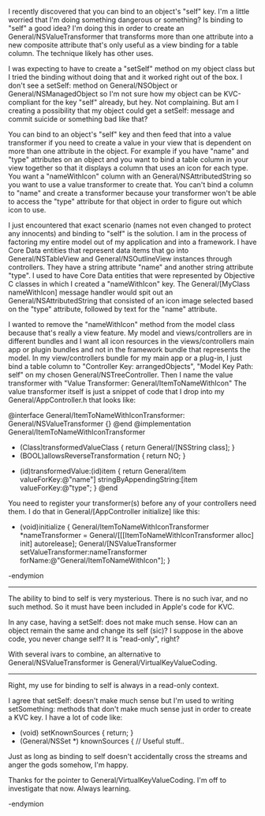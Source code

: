 

I recently discovered that you can bind to an object's "self" key.  I'm a little worried that I'm doing something dangerous or something?  Is binding to "self" a good idea?  I'm doing this in order to create an General/NSValueTransformer that transforms more than one attribute into a new composite attribute that's only useful as a view binding for a table column.  The technique likely has other uses.

I was expecting to have to create a "setSelf" method on my object class but I tried the binding without doing that and it worked right out of the box.  I don't see a setSelf: method on General/NSObject or General/NSManagedObject so I'm not sure how my object can be KVC-compliant for the key "self" already, but hey.  Not complaining.  But am I creating a possibility that my object could get a setSelf: message and commit suicide or something bad like that?

You can bind to an object's "self" key and then feed that into a value transformer if you need to create a value in your view that is dependent on more than one attribute in the object.  For example if you have "name" and "type" attributes on an object and you want to bind a table column in your view together so that it displays a column that uses an icon for each type.  You want a "nameWithIcon" column with an General/NSAttributedString so you want to use a value transformer to create that.  You can't bind a column to "name" and create a transformer because your transformer won't be able to access the "type" attribute for that object in order to figure out which icon to use.

I just encountered that exact scenario (names not even changed to protect any innocents) and binding to "self" is the solution.  I am in the process of factoring my entire model out of my application and into a framework.  I have Core Data entities that represent data items that go into General/NSTableView and General/NSOutlineView instances through controllers.  They have a string attribute "name" and another string attribute "type".  I used to have Core Data entities that were represented by Objective C classes in which I created a "nameWithIcon" key.  The General/[MyClass nameWithIcon] message handler would spit out an General/NSAttributedString that consisted of an icon image selected based on the "type" attribute, followed by text for the "name" attribute.

I wanted to remove the "nameWithIcon" method from the model class because that's really a view feature.  My model and views/controllers are in different bundles and I want all icon resources in the views/controllers main app or plugin bundles and not in the framework bundle that represents the model.  In my view/controllers bundle for my main app or a plug-in, I just bind a table column to "Controller Key: arrangedObjects", "Model Key Path: self" on my chosen General/NSTreeController.  Then I name the value transformer with "Value Transformer: General/ItemToNameWithIcon"  The value transformer itself is just a snippet of code that I drop into my General/AppController.h that looks like:

    
@interface General/ItemToNameWithIconTransformer: General/NSValueTransformer {}
@end
@implementation General/ItemToNameWithIconTransformer
+ (Class)transformedValueClass { return General/[NSString class]; }
+ (BOOL)allowsReverseTransformation { return NO; }
- (id)transformedValue:(id)item {
    return General/item valueForKey:@"name"] stringByAppendingString:[item valueForKey:@"type";
}
@end


You need to register your transformer(s) before any of your controllers need them.  I do that in General/[AppController initialize] like this:

    
+ (void)initialize {
    General/ItemToNameWithIconTransformer *nameTransformer = General/[[[ItemToNameWithIconTransformer
        alloc] init] autorelease];
    General/[NSValueTransformer setValueTransformer:nameTransformer
        forName:@"General/ItemToNameWithIcon"];
}


-endymion


----
The ability to bind to self is very mysterious. There is no such ivar, and no such method. So it must have been included in Apple's code for KVC.

In any case, having a setSelf: does not make much sense. How can an object remain the same and change its     self (sic)? I suppose in the above code, you never change self? It is "read-only", right?

With several ivars to combine, an alternative to General/NSValueTransformer is General/VirtualKeyValueCoding.

----

Right, my use for binding to self is always in a read-only context.

I agree that setSelf: doesn't make much sense but I'm used to writing setSomething: methods that don't make much sense just in order to create a KVC key.  I have a lot of code like:

    
- (void) setKnownSources { return; }
- (General/NSSet *) knownSources
{
    // Useful stuff..


Just as long as binding to self doesn't accidentally cross the streams and anger the gods somehow, I'm happy.

Thanks for the pointer to General/VirtualKeyValueCoding.  I'm off to investigate that now.  Always learning.

-endymion